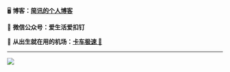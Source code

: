 🖥 **博客：[简讯的个人博客](https://lijianxun.top)**

💾 **微信公众号：爱生活爱扣钉**

📡 **从出生就在用的机场：[卡车极速 🚀](https://kcssr.me/auth/register?code=jUqG)**

------

<!-- 🍀 **福利**

- [红色警戒 2 完整版（包含过场动画）](https://www.aliyundrive.com/s/rMQpBSXvcrN) 提取码: **b56p**
- [豆瓣出版 10 周年图书](https://www.aliyundrive.com/s/ATx9mahc4dh) 提取码: **37rz**
- [豆瓣出版 20 周年图书](https://www.aliyundrive.com/s/tp6D5h9GDEh) 提取码: **05rt**
- [豆瓣出版 30 周年图书](https://www.aliyundrive.com/s/RsausfDimoU) 提取码: **wa30**

------ -->

![](https://s2.loli.net/2022/04/30/tHkiOFDYy18ISo2.jpg)
